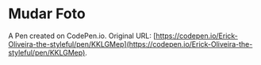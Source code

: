 # Mudar Foto

A Pen created on CodePen.io. Original URL: [https://codepen.io/Erick-Oliveira-the-styleful/pen/KKLGMep](https://codepen.io/Erick-Oliveira-the-styleful/pen/KKLGMep).

